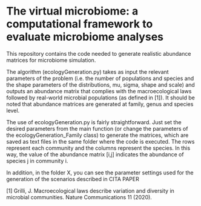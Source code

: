 # The virtual microbiome: a computational framework to evaluate microbiome analyses

This repository contains the code needed to generate realistic abundance matrices for microbiome simulation. 

The algorithm (ecologyGeneration.py) takes as input the relevant parameters of the problem (i.e. the number of populations and species and the shape parameters of the distributions, mu, sigma, shape and scale) and outputs an abundance matrix that complies with the macroecological laws followed by real-world microbial populations (as defined in [1]). It should be noted that abundance matrices are generated at family, genus and species level.

The use of ecologyGeneration.py is fairly straightforward. Just set the desired parameters from the main function (or change the parameters of the ecologyGeneration_Family class) to generate the matrices, which are saved as text files in the same folder where the code is executed. The rows represent each community and the columns represent the species. In this way, the value of the abundance matrix [i,j] indicates the abundance of species j in community i.

In addition, in the folder X, you can see the parameter settings used for the generation of the scenarios described in CITA PAPER

[1] Grilli, J. Macroecological laws describe variation and diversity in microbial communities. Nature Communications 11 (2020).

